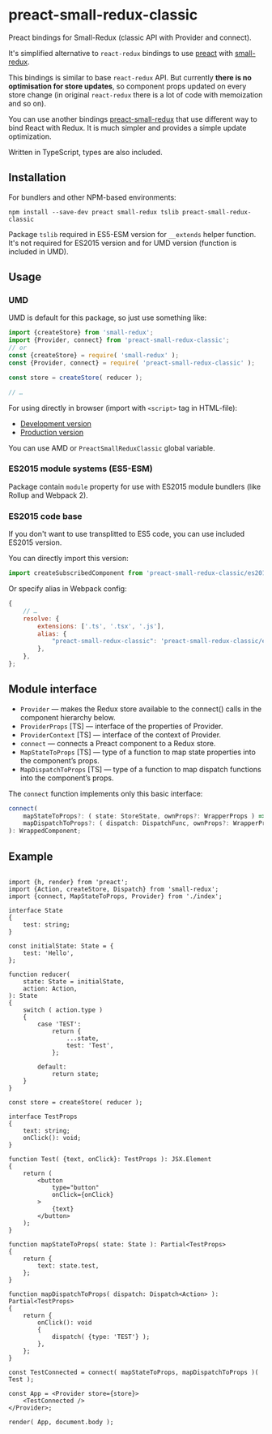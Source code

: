 # preact-small-redux-classic

Preact bindings for Small-Redux (classic API with Provider and connect).

It's simplified alternative to `react-redux` bindings to use
[preact](https://github.com/developit/preact)
with [small-redux](https://github.com/m18ru/small-redux).

This bindings is similar to base `react-redux` API. But currently **there is no
optimisation for store updates**, so component props updated on every store
change (in original `react-redux` there is a lot of code with memoization and so
on).

You can use another bindings
[preact-small-redux](https://github.com/m18ru/preact-small-redux)
that use different way to bind React with Redux. It is much simpler and provides
a simple update optimization.

Written in TypeScript, types are also included.

## Installation

For bundlers and other NPM-based environments:

```
npm install --save-dev preact small-redux tslib preact-small-redux-classic
```

Package `tslib` required in ES5-ESM version for `__extends` helper function.
It's not required for ES2015 version and for UMD version (function is included
in UMD).

## Usage

### UMD

UMD is default for this package, so just use something like:

```js
import {createStore} from 'small-redux';
import {Provider, connect} from 'preact-small-redux-classic';
// or
const {createStore} = require( 'small-redux' );
const {Provider, connect} = require( 'preact-small-redux-classic' );

const store = createStore( reducer );

// …
```

For using directly in browser (import with `<script>` tag in HTML-file):

* [Development version](https://unpkg.com/preact-small-redux-classic/es5/index.js)
* [Production version](https://unpkg.com/preact-small-redux-classic/es5/preact-small-redux.min.js)

You can use AMD or `PreactSmallReduxClassic` global variable.

### ES2015 module systems (ES5-ESM)

Package contain `module` property for use with ES2015 module bundlers
(like Rollup and Webpack 2).

### ES2015 code base

If you don't want to use transplitted to ES5 code, you can use included
ES2015 version.

You can directly import this version:

```js
import createSubscribedComponent from 'preact-small-redux-classic/es2015';
```

Or specify alias in Webpack config:

```js
{
	// …
	resolve: {
		extensions: ['.ts', '.tsx', '.js'],
		alias: {
			"preact-small-redux-classic": 'preact-small-redux-classic/es2015',
		},
	},
};
```

## Module interface

* `Provider` — makes the Redux store available to the connect() calls in the component hierarchy below.
* `ProviderProps` [TS] — interface of the properties of Provider.
* `ProviderContext` [TS] — interface of the context of Provider.
* `connect` — connects a Preact component to a Redux store.
* `MapStateToProps` [TS] — type of a function to map state properties into the component’s props.
* `MapDispatchToProps` [TS] — type of a function to map dispatch functions into the component’s props.

The `connect` function implements only this basic interface:

```ts
connect(
	mapStateToProps?: ( state: StoreState, ownProps?: WrapperProps ) => ObjectOfPropsFromState,
	mapDispatchToProps?: ( dispatch: DispatchFunc, ownProps?: WrapperProps ) => ObjectOfPropsWithActions
): WrappedComponent;
```

## Example

```tsx

import {h, render} from 'preact';
import {Action, createStore, Dispatch} from 'small-redux';
import {connect, MapStateToProps, Provider} from './index';

interface State
{
	test: string;
}

const initialState: State = {
	test: 'Hello',
};

function reducer(
	state: State = initialState,
	action: Action,
): State
{
	switch ( action.type )
	{
		case 'TEST':
			return {
				...state,
				test: 'Test',
			};
		
		default:
			return state;
	}
}

const store = createStore( reducer );

interface TestProps
{
	text: string;
	onClick(): void;
}

function Test( {text, onClick}: TestProps ): JSX.Element
{
	return (
		<button
			type="button"
			onClick={onClick}
		>
			{text}
		</button>
	);
}

function mapStateToProps( state: State ): Partial<TestProps>
{
	return {
		text: state.test,
	};
}

function mapDispatchToProps( dispatch: Dispatch<Action> ): Partial<TestProps>
{
	return {
		onClick(): void
		{
			dispatch( {type: 'TEST'} );
		},
	};
}

const TestConnected = connect( mapStateToProps, mapDispatchToProps )( Test );

const App = <Provider store={store}>
	<TestConnected />
</Provider>;

render( App, document.body );

```
